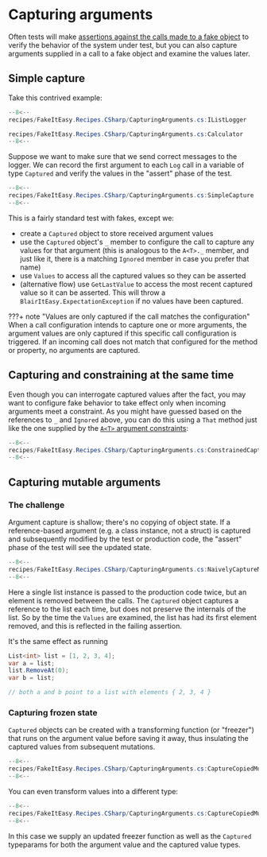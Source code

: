 # Capturing arguments

Often tests will make [assertions against the calls made to a fake object](assertion.md)
to verify the behavior of the system under test, but you can also capture arguments
supplied in a call to a fake object and examine the values later.

## Simple capture

Take this contrived example:

```csharp title='"production code"'
--8<--
recipes/FakeItEasy.Recipes.CSharp/CapturingArguments.cs:IListLogger

recipes/FakeItEasy.Recipes.CSharp/CapturingArguments.cs:Calculator
--8<--
```

Suppose we want to make sure that we send correct messages to the logger.
We can record the first argument to each `Log` call in a variable of type
`Captured` and verify the values in the "assert" phase of the test.

```csharp title="simple capture" linenums="1" hl_lines="2 6 17 22"
--8<--
recipes/FakeItEasy.Recipes.CSharp/CapturingArguments.cs:SimpleCapture
--8<--
```

This is a fairly standard test with fakes, except we:

* create a `Captured` object to store received argument values
* use the `Captured` object's `_` member to configure the call to capture any values for that argument
  (this is analogous to the `A<T>._` member, and just like it, there is a matching `Ignored` member in
  case you prefer that name)
* use `Values` to access all the captured values so they can be asserted
* (alternative flow) use `GetLastValue` to access the most recent captured value so it can be asserted.
  This will throw a `BlairItEasy.ExpectationException` if no values have been captured.

???+ note "Values are only captured if the call matches the configuration"
    When a call configuration intends to capture one or more arguments, the argument
    values are only captured if this specific call configuration is triggered. If an incoming call
    does not match that configured for the method or property, no arguments are captured.

## Capturing and constraining at the same time

Even though you can interrogate captured values after the fact, you may want to configure
fake behavior to take effect only when incoming arguments meet a constraint. As you might have guessed
based on the references to `_` and `Ignored` above, you can do this using a `That` method just like the
one supplied by the [`A<T>` argument constraints](argument-constraints.md):

```csharp title="constrained capture" linenums="1" hl_lines="6"
--8<--
recipes/FakeItEasy.Recipes.CSharp/CapturingArguments.cs:ConstrainedCapture
--8<--
```

## Capturing mutable arguments

### The challenge

Argument capture is shallow; there's no copying of object state.
If a reference-based argument (e.g. a class instance, not a struct) is captured and
subsequently modified by the test or production code, the "assert" phase of the test
will see the updated state.

```csharp title="capturing mutating values" linenums="1" hl_lines="2 7 13 14 15 16 22 23"
--8<--
recipes/FakeItEasy.Recipes.CSharp/CapturingArguments.cs:NaivelyCaptureMutatedList
--8<--
```

Here a single list instance is passed to the production code twice, but an element is removed
between the calls. The `Captured` object captures a reference to the list each
time, but does not preserve the internals of the list. So by the time the `Values` are examined,
the list has had its first element removed, and this is reflected in the failing assertion.

It's the same effect as running

```c#
List<int> list = [1, 2, 3, 4];
var a = list;
list.RemoveAt(0);
var b = list;

// both a and b point to a list with elements { 2, 3, 4 }
```

### Capturing frozen state

`Captured` objects can be created with a transforming function (or "freezer") that runs on the
argument value before saving it away, thus insulating the captured values
from subsequent mutations.

```csharp title="freezing state of captured values" linenums="1" hl_lines="2 3 20"
--8<--
recipes/FakeItEasy.Recipes.CSharp/CapturingArguments.cs:CaptureCopiedMutatedList
--8<--
```

You can even transform values into a different type:

```csharp title="freezing state of captured values as new type" linenums="1" hl_lines="2 3 20 21"
--8<--
recipes/FakeItEasy.Recipes.CSharp/CapturingArguments.cs:CaptureCopiedMutatedListToNewType
--8<--
```

In this case we supply an updated freezer function as well as the `Captured` typeparams
for both the argument value and the captured value types.
